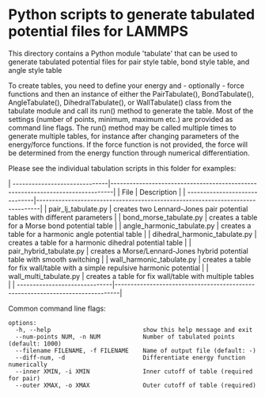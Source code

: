 # Python scripts to generate tabulated potential files for LAMMPS

This directory contains a Python module 'tabulate' that can be used to
generate tabulated potential files for pair style table, bond style
table, and angle style table

To create tables, you need to define your energy and - optionally -
force functions and then an instance of either the PairTabulate(),
BondTabulate(), AngleTabulate(), DihedralTabulate(), or WallTabulate()
class from the tabulate module and call its run() method to generate the
table.  Most of the settings (number of points, minimum, maximum etc.)
are provided as command line flags.  The run() method may be called
multiple times to generate multiple tables, for instance after changing
parameters of the energy/force functions.  If the force function is not
provided, the force will be determined from the energy function through
numerical differentiation.

Please see the individual tabulation scripts in this folder for examples:

| ------------------------------|-------------------------------------------------------------------------------|
| File                          | Description                                                                   |
| ------------------------------|-------------------------------------------------------------------------------|
| pair_lj_tabulate.py           | creates two Lennard-Jones pair potential tables with different parameters     |
| bond_morse_tabulate.py        | creates a table for a Morse bond potential table                              |
| angle_harmonic_tabulate.py    | creates a table for a harmonic angle potential table                          |
| dihedral_harmonic_tabulate.py | creates a table for a harmonic dihedral potential table                       |
| pair_hybrid_tabulate.py       | creates a Morse/Lennard-Jones hybrid potential table with smooth switching    |
| wall_harmonic_tabulate.py     | creates a table for fix wall/table with a simple repulsive harmonic potential |
| wall_multi_tabulate.py        | creates a table for fix wall/table with multiple tables                       |
| ------------------------------|-------------------------------------------------------------------------------|

Common command line flags:

```
options:
  -h, --help                          show this help message and exit
  --num-points NUM, -n NUM            Number of tabulated points (default: 1000)
  --filename FILENAME, -f FILENAME    Name of output file (default: -)
  --diff-num, -d                      Differentiate energy function numerically
  --inner XMIN, -i XMIN               Inner cutoff of table (required for pair)
  --outer XMAX, -o XMAX               Outer cutoff of table (required)
```

